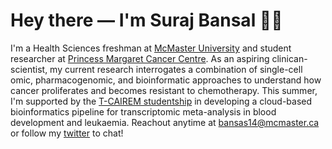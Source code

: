 # Hey there — I'm **Suraj Bansal** 👋🏽

I'm a Health Sciences freshman at [McMaster University](https://bhsc.mcmaster.ca/) and student researcher at [Princess Margaret Cancer Centre](http://www.jdstemcellresearch.ca/). As an aspiring clinican-scientist, my current research interrogates a combination of single-cell omic, pharmacogenomic, and bioinformatic approaches to understand how cancer proliferates and becomes resistant to chemotherapy. This summer, I'm supported by the [T-CAIREM studentship](https://tcairem.utoronto.ca/summer-research-studentships) in developing a cloud-based bioinformatics pipeline for transcriptomic meta-analysis in blood development and leukaemia. Reachout anytime at bansas14@mcmaster.ca or follow my [twitter](https://twitter.com/surajbansal2003) to chat!
